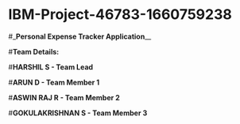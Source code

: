 # IBM-Project-46783-1660759238
#_**Personal Expense Tracker Application**__

#**Team Details:**

#**HARSHIL S - Team Lead**

#**ARUN D - Team Member 1**

#**ASWIN RAJ R - Team Member 2**

#**GOKULAKRISHNAN S - Team Member 3**
